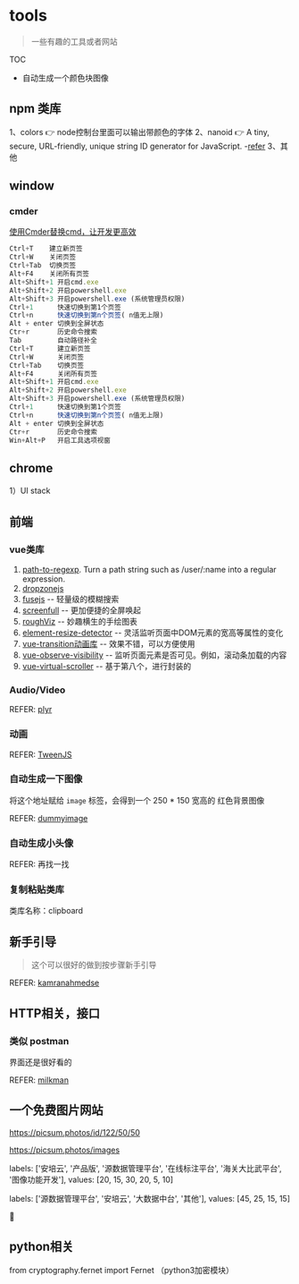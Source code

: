 
# tools

> 一些有趣的工具或者网站

TOC

* 自动生成一个颜色块图像

## npm 类库

1、colors 👉 node控制台里面可以输出带颜色的字体
2、nanoid 👉 A tiny, secure, URL-friendly, unique string ID generator for JavaScript.
  -[refer](https://github.com/ai/nanoid/)
3、其他

## window

### cmder

[使用Cmder替换cmd，让开发更高效](https://www.jianshu.com/p/5b7c985240a7)

```js
Ctrl+T    建立新页签
Ctrl+W    关闭页签
Ctrl+Tab  切换页签
Alt+F4    关闭所有页签
Alt+Shift+1 开启cmd.exe
Alt+Shift+2 开启powershell.exe
Alt+Shift+3 开启powershell.exe (系统管理员权限)
Ctrl+1      快速切换到第1个页签
Ctrl+n      快速切换到第n个页签( n值无上限)
Alt + enter 切换到全屏状态
Ctr+r       历史命令搜索
Tab         自动路径补全
Ctrl+T      建立新页签
Ctrl+W      关闭页签
Ctrl+Tab    切换页签
Alt+F4      关闭所有页签
Alt+Shift+1 开启cmd.exe
Alt+Shift+2 开启powershell.exe
Alt+Shift+3 开启powershell.exe (系统管理员权限)
Ctrl+1      快速切换到第1个页签
Ctrl+n      快速切换到第n个页签( n值无上限)
Alt + enter 切换到全屏状态
Ctr+r       历史命令搜索
Win+Alt+P   开启工具选项视窗
```

## chrome

1）UI stack

## 前端

### vue类库

1. [path-to-regexp](https://www.npmjs.com/package/path-to-regexp). Turn a path string such as /user/:name into a regular expression.
2. [dropzonejs](https://www.dropzonejs.com/)
3. [fusejs](https://fusejs.io/) -- 轻量级的模糊搜索
4. [screenfull](https://www.npmjs.com/package/screenfull) -- 更加便捷的全屏唤起
5. [roughViz](https://github.com/jwilber/roughViz) -- 妙趣横生的手绘图表
6. [element-resize-detector](https://www.npmjs.com/package/element-resize-detector) -- 灵活监听页面中DOM元素的宽高等属性的变化
7. [vue-transition动画库](https://github.com/WebCodeFarmer/vue-transition.css) -- 效果不错，可以方便使用
8. [vue-observe-visibility](https://github.com/Akryum/vue-observe-visibility#example) -- 监听页面元素是否可见。例如，滚动条加载的内容
9. [vue-virtual-scroller](https://github.com/Akryum/vue-virtual-scroller) -- 基于第八个，进行封装的

### Audio/Video

REFER:
[plyr](https://plyr.io/)

### 动画

REFER:
[TweenJS](https://www.createjs.com/docs/tweenjs/modules/TweenJS.html)

### 自动生成一下图像

将这个地址赋给 `image` 标签，会得到一个 250 * 150 宽高的 红色背景图像

REFER:
[dummyimage](https://dummyimage.com/250x150/ff000)

### 自动生成小头像

REFER:
再找一找

### 复制粘贴类库

类库名称：clipboard

## 新手引导

> 这个可以很好的做到按步骤新手引导

REFER:
[kamranahmedse](https://github.com/kamranahmedse/driver.js)

## HTTP相关，接口

### 类似 postman

界面还是很好看的

REFER:
[milkman](https://github.com/warmuuh/milkman/releases)

## 一个免费图片网站

https://picsum.photos/id/122/50/50

https://picsum.photos/images


labels: ['安培云', '产品版', '源数据管理平台', '在线标注平台', '海关大比武平台', '图像功能开发'],
values: [20, 15, 30, 20, 5, 10]

labels: ['源数据管理平台', '安培云', '大数据中台', '其他'],
values: [45, 25, 15, 15]

🍕

## python相关

from cryptography.fernet import Fernet （python3加密模块）